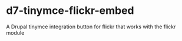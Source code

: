 # d7-tinymce-flickr-embed
A Drupal tinymce integration button for flickr that works with the flickr module
